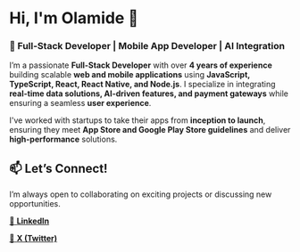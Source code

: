 # Hi, I'm Olamide 👋  

### 🚀 Full-Stack Developer | Mobile App Developer | AI Integration  

I’m a passionate **Full-Stack Developer** with over **4 years of experience** building scalable **web and mobile applications** using **JavaScript, TypeScript, React, React Native, and Node.js**. I specialize in integrating **real-time data solutions, AI-driven features, and payment gateways** while ensuring a seamless **user experience**.  

I've worked with startups to take their apps from **inception to launch**, ensuring they meet **App Store and Google Play Store guidelines** and deliver **high-performance** solutions.  


## 📫 Let’s Connect!  
I’m always open to collaborating on exciting projects or discussing new opportunities.  
 
[🔗 **LinkedIn**](https://linkedin.com/in/olamide-akinola-53946a1a1)

[🔗 **X (Twitter)**](https://x.com/akinmiday)  
